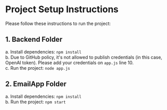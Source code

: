 # Project Setup Instructions

Please follow these instructions to run the project:

## 1. Backend Folder
   a. Install dependencies: `npm install`  
   b. Due to GitHub policy, it's not allowed to publish credentials (in this case, OpenAI token). Please add your credentials on `app.js` line 10.  
   c. Run the project: `node app.js`

## 2. EmailApp Folder
   a. Install dependencies: `npm install`  
   b. Run the project: `npm start`

